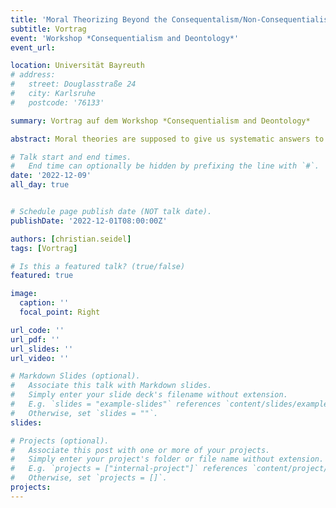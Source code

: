 ```yaml
---
title: 'Moral Theorizing Beyond the Consequentalism/Non-Consequentialism Divide'
subtitle: Vortrag
event: 'Workshop *Consequentialism and Deontology*'
event_url: 

location: Universität Bayreuth
# address:
#   street: Douglasstraße 24
#   city: Karlsruhe
#   postcode: '76133'

summary: Vortrag auf dem Workshop *Consequentialism and Deontology*

abstract: Moral theories are supposed to give us systematic answers to the question "What is the morally right thing to do -- and why?". There are very many conceivable theories (as answers to this question). Philosophical ethics has established a way of dealing with this challenge. We classify moral theories according to some common feature (a constitutive property) and try to show that entire *classes* of moral theories do have comparative advantages or disadvantages in virtue of their constitutive properties. The debate on consequentialism vs. non-consequentialism fits this description. In this paper, I will address a meta-theoretical question -- how should we theorize about moral theories? I will sketch a framework to approach this question and argue that the classical divide between consequentialism and non-consequentialism is no longer fruitful and ought to be replaced with a different distinction between structural impartialism and structural partialism. I will clarify that distinction and distinguish it (within the meta-theoretical framework) from other useful distinctions.

# Talk start and end times.
#   End time can optionally be hidden by prefixing the line with `#`.
date: '2022-12-09'
all_day: true


# Schedule page publish date (NOT talk date).
publishDate: '2022-12-01T08:00:00Z'

authors: [christian.seidel]
tags: [Vortrag]

# Is this a featured talk? (true/false)
featured: true

image:
  caption: ''
  focal_point: Right

url_code: ''
url_pdf: ''
url_slides: ''
url_video: ''

# Markdown Slides (optional).
#   Associate this talk with Markdown slides.
#   Simply enter your slide deck's filename without extension.
#   E.g. `slides = "example-slides"` references `content/slides/example-slides.md`.
#   Otherwise, set `slides = ""`.
slides:

# Projects (optional).
#   Associate this post with one or more of your projects.
#   Simply enter your project's folder or file name without extension.
#   E.g. `projects = ["internal-project"]` references `content/project/deep-learning/index.md`.
#   Otherwise, set `projects = []`.
projects:
---
```

